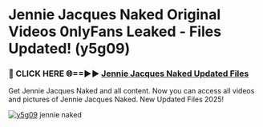# Jennie Jacques Naked Original Videos 0nlyFans Leaked - Files Updated! (y5g09)

<h3>🔴 CLICK HERE 🌐==►► <a href="https://tinyurl.com/yckcrads" rel="nofollow">Jennie Jacques Naked Updated Files</a></h3>

Get Jennie Jacques Naked and all content. Now you can access all videos and pictures of Jennie Jacques Naked. New Updated Files 2025!

[![y5g09](https://i.imgur.com/hpKpOFt.gif)](https://tinyurl.com/yckcrads)
jennie naked